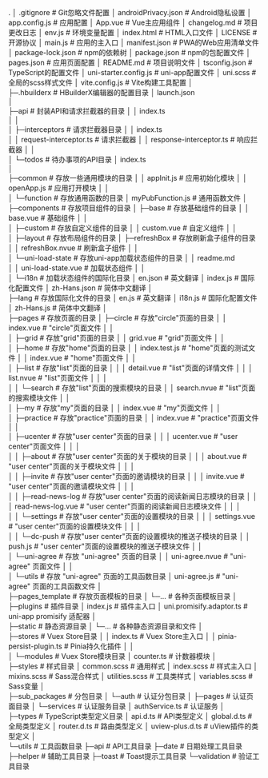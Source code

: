 .
│  .gitignore  # Git忽略文件配置
│  androidPrivacy.json  # Android隐私设置
│  app.config.js  # 应用配置
│  App.vue  # Vue主应用组件
│  changelog.md  # 项目更改日志
│  env.js  # 环境变量配置
│  index.html  # HTML入口文件
│  LICENSE  # 开源协议
│  main.js  # 应用的主入口
│  manifest.json  # PWA的Web应用清单文件
│  package-lock.json  # npm的依赖树
│  package.json  # npm的包配置文件
│  pages.json  # 应用页面配置
│  README.md  # 项目说明文件
│  tsconfig.json  # TypeScript的配置文件
│  uni-starter.config.js  # uni-app配置文件
│  uni.scss  # 全局的scss样式文件
│  vite.config.js  # Vite构建工具配置
│  
├─.hbuilderx  # HBuilderX编辑器的配置目录
│      launch.json  
│      
├─api  # 封装API和请求拦截器的目录
│  │  index.ts  
│  │  
│  ├─interceptors  # 请求拦截器目录
│  │      index.ts  
│  │      request-interceptor.ts  # 请求拦截器
│  │      response-interceptor.ts  # 响应拦截器
│  │      
│  └─todos  # 待办事项的API目录
│          index.ts  
│          
├─common  # 存放一些通用模块的目录
│  │  appInit.js  # 应用初始化模块
│  │  openApp.js  # 应用打开模块
│  │  
│  └─function  # 存放通用函数的目录
│          myPubFunction.js  # 通用函数文件
│          
├─components  # 存放项目组件的目录
│  ├─base  # 存放基础组件的目录
│  │      base.vue  # 基础组件
│  │      
│  ├─custom  # 存放自定义组件的目录
│  │      custom.vue  # 自定义组件
│  │      
│  ├─layout  # 存放布局组件的目录
│  ├─refreshBox  # 存放刷新盒子组件的目录
│  │      refreshBox.nvue  # 刷新盒子组件
│  │      
│  └─uni-load-state  # 存放uni-app加载状态组件的目录
│      │  readme.md  
│      │  uni-load-state.vue  # 加载状态组件
│      │  
│      └─i18n  # 加载状态组件的国际化目录
│              en.json  # 英文翻译
│              index.js  # 国际化配置文件
│              zh-Hans.json  # 简体中文翻译
│              
├─lang  # 存放国际化文件的目录
│      en.js  # 英文翻译
│      i18n.js  # 国际化配置文件
│      zh-Hans.js  # 简体中文翻译
│            
├─pages  # 存放页面的目录
│  ├─circle  # 存放"circle"页面的目录
│  │      index.vue  # "circle"页面文件
│  │      
│  ├─grid  # 存放"grid"页面的目录
│  │      grid.vue  # "grid"页面文件
│  │      
│  ├─home  # 存放"home"页面的目录
│  │      index.test.js  # "home"页面的测试文件
│  │      index.vue  # "home"页面文件
│  │      
│  ├─list  # 存放"list"页面的目录
│  │  │  detail.vue  # "list"页面的详情文件
│  │  │  list.nvue  # "list"页面文件
│  │  │  
│  │  └─search  # 存放"list"页面的搜索模块的目录
│  │          search.nvue  # "list"页面的搜索模块文件
│  │          
│  ├─my  # 存放"my"页面的目录
│  │      index.vue  # "my"页面文件
│  │      
│  ├─practice  # 存放"practice"页面的目录
│  │      index.vue  # "practice"页面文件
│  │      
│  ├─ucenter  # 存放"user center"页面的目录
│  │  │  ucenter.vue  # "user center"页面文件
│  │  │  
│  │  ├─about  # 存放"user center"页面的关于模块的目录
│  │  │      about.vue  # "user center"页面的关于模块文件
│  │  │      
│  │  ├─invite  # 存放"user center"页面的邀请模块的目录
│  │  │      invite.vue  # "user center"页面的邀请模块文件
│  │  │      
│  │  ├─read-news-log  # 存放"user center"页面的阅读新闻日志模块的目录
│  │  │      read-news-log.vue  # "user center"页面的阅读新闻日志模块文件
│  │  │      
│  │  └─settings  # 存放"user center"页面的设置模块的目录
│  │      │  settings.vue  # "user center"页面的设置模块文件
│  │      │  
│  │      └─dc-push  # 存放"user center"页面的设置模块的推送子模块的目录
│  │              push.js  # "user center"页面的设置模块的推送子模块文件
│  │     
│  └─uni-agree  # 存放 "uni-agree" 页面的目录
│      │  uni-agree.nvue  # "uni-agree" 页面文件
│      │  
│      └─utils  # 存放 "uni-agree" 页面的工具函数目录
│              uni-agree.js  # "uni-agree" 页面的工具函数文件
│              
├─pages_template  # 存放页面模板的目录
│  └─...  # 各种页面模板目录
│          
├─plugins  # 插件目录
│      index.js  # 插件主入口
│      uni.promisify.adaptor.ts  # uni-app promisify 适配器
│      
├─static  # 静态资源目录
│  └─...  # 各种静态资源目录和文件
│          
├─stores  # Vuex Store目录
│  │  index.ts  # Vuex Store主入口
│  │  pinia-persist-plugin.ts  # Pinia持久化插件
│  │  
│  └─modules  # Vuex Store模块目录
│          counter.ts  # 计数器模块
│          
├─styles  # 样式目录
│      common.scss  # 通用样式
│      index.scss  # 样式主入口
│      mixins.scss  # Sass混合样式
│      utilities.scss  # 工具类样式
│      variables.scss  # Sass变量
│      
├─sub_packages  # 分包目录
│  └─auth  # 认证分包目录
│      ├─pages  # 认证页面目录
│      └─services  # 认证服务目录
│              authService.ts  # 认证服务
│              
├─types  # TypeScript类型定义目录
│      api.d.ts  # API类型定义
│      global.d.ts  # 全局类型定义
│      router.d.ts  # 路由类型定义
│      uview-plus.d.ts  # uView插件的类型定义
│                        
└─utils  # 工具函数目录
    ├─api  # API工具目录
    ├─date  # 日期处理工具目录
    ├─helper  # 辅助工具目录
    ├─toast  # Toast提示工具目录
    └─validation  # 验证工具目录

